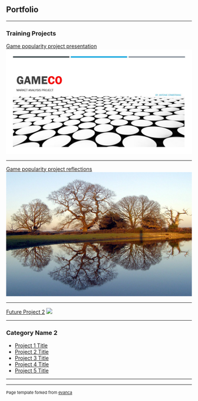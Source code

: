 ## Portfolio

---

### Training Projects 

[Game popularity project presentation](/GameCo.html)
<img src="images/GameCo_front_page.jpg?raw=true"/>

---
[Game popularity project reflections](/pdf/Project_reflections.pdf)
<img src="images/reflections.jpg?raw=true"/>

---
[Future Project 2](http://example.com/)
<img src="images/dummy_thumbnail.jpg?raw=true"/>

---

### Category Name 2

- [Project 1 Title](http://example.com/)
- [Project 2 Title](http://example.com/)
- [Project 3 Title](http://example.com/)
- [Project 4 Title](http://example.com/)
- [Project 5 Title](http://example.com/)

---




---
<p style="font-size:11px">Page template forked from <a href="https://github.com/evanca/quick-portfolio">evanca</a></p>
<!-- Remove above link if you don't want to attibute -->
